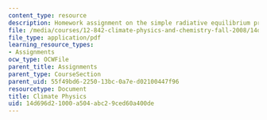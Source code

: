 ```yaml
---
content_type: resource
description: Homework assignment on the simple radiative equilibrium problem.
file: /media/courses/12-842-climate-physics-and-chemistry-fall-2008/14d696d21000a504abc29ced60a400de_hw1.pdf
file_type: application/pdf
learning_resource_types:
- Assignments
ocw_type: OCWFile
parent_title: Assignments
parent_type: CourseSection
parent_uid: 55f49bd6-2250-13bc-0a7e-d02100447f96
resourcetype: Document
title: Climate Physics
uid: 14d696d2-1000-a504-abc2-9ced60a400de
---
```

